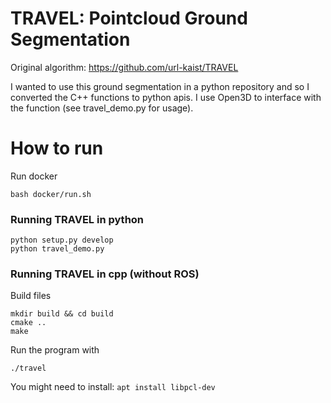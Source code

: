 # TRAVEL: Pointcloud Ground Segmentation
Original algorithm: https://github.com/url-kaist/TRAVEL

I wanted to use this ground segmentation in a python repository and so I converted the C++ functions to python apis. I use Open3D to interface with the function (see travel_demo.py for usage).

# How to run
Run docker
```
bash docker/run.sh
```

### Running TRAVEL in python
```
python setup.py develop
python travel_demo.py
```


### Running TRAVEL in cpp (without ROS)
Build files
```
mkdir build && cd build
cmake ..
make
```
Run the program with 
```
./travel
```

You might need to install: `apt install libpcl-dev`
